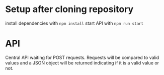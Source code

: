 # Setup after cloning repository
install dependencies with
`npm install`
start API with
`npm run start`

# API
Central API waiting for POST requests. Requests will be compared to valid values and a JSON object will be returned indicating if it is a valid value or not.